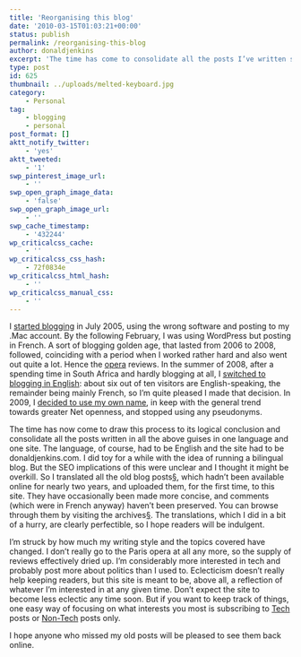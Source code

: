 ```yaml
---
title: 'Reorganising this blog'
date: '2010-03-15T01:03:21+00:00'
status: publish
permalink: /reorganising-this-blog
author: donaldjenkins
excerpt: 'The time has come to consolidate all the posts I’ve written since 2005 in a variety of guises, in one language and one site. The language, of course, had to be English and the site had to be donaldjenkins.com. I did toy for a while with the idea of running a bilingual blog. But the SEO implications of this were unclear and I thought it might be overkill. So I translated all the old blog posts, which hadn’t been available online for nearly two years, and uploaded them, for the first time, to this site. They have occasionally been made more concise, and comments (which were in French anyway) haven’t been preserved. You can browse through them by visiting the archives.'
type: post
id: 625
thumbnail: ../uploads/melted-keyboard.jpg
category:
    - Personal
tag:
    - blogging
    - personal
post_format: []
aktt_notify_twitter:
    - 'yes'
aktt_tweeted:
    - '1'
swp_pinterest_image_url:
    - ''
swp_open_graph_image_data:
    - 'false'
swp_open_graph_image_url:
    - ''
swp_cache_timestamp:
    - '432244'
wp_criticalcss_cache:
    - ''
wp_criticalcss_css_hash:
    - 72f0834e
wp_criticalcss_html_hash:
    - ''
wp_criticalcss_manual_css:
    - ''
---
```

I [started blogging](https://www.donaldjenkins.com/why-ive-decided-to-keep-a-blog/) in July 2005, using the wrong software and posting to my .Mac account. By the following February, I was using WordPress but posting in French. A sort of blogging golden age, that lasted from 2006 to 2008, followed, coinciding with a period when I worked rather hard and also went out quite a lot. Hence the [opera](https://www.donaldjenkins.com/tag/opera/) reviews. In the summer of 2008, after a spending time in South Africa and hardly blogging at all, I [switched to blogging in English](https://www.donaldjenkins.com/back/): about six out of ten visitors are English-speaking, the remainder being mainly French, so I’m quite pleased I made that decision. In 2009, I [decided to use my own name](https://www.donaldjenkins.com/why-i-have-finally-decided-to-blog-in-my-own-name/), in keep with the general trend towards greater Net openness, and stopped using any pseudonyms.

The time has now come to draw this process to its logical conclusion and consolidate all the posts written in all the above guises in one language and one site. The language, of course, had to be English and the site had to be donaldjenkins.com. I did toy for a while with the idea of running a bilingual blog. But the SEO implications of this were unclear and I thought it might be overkill. So I translated all the old blog posts[§](#bfn-footnotes-140), which hadn’t been available online for nearly two years, and uploaded them, for the first time, to this site. They have occasionally been made more concise, and comments (which were in French anyway) haven’t been preserved. You can browse through them by visiting the archives[§](#bfn-footnotes-140). The translations, which I did in a bit of a hurry, are clearly perfectible, so I hope readers will be indulgent.

I’m struck by how much my writing style and the topics covered have changed. I don’t really go to the Paris opera at all any more, so the supply of reviews effectively dried up. I’m considerably more interested in tech and probably post more about politics than I used to. Eclecticism doesn’t really help keeping readers, but this site is meant to be, above all, a reflection of whatever I’m interested in at any given time. Don’t expect the site to become less eclectic any time soon. But if you want to keep track of things, one easy way of focusing on what interests you most is subscribing to [Tech](https://www.donaldjenkins.com/category/tech/) posts or [Non-Tech](https://www.donaldjenkins.com/category/sundry/) posts only.

I hope anyone who missed my old posts will be pleased to see them back online.

<div class="bfn-footnotes" data-container="" data-post-id="140" id="bfn-footnotes-140" style="display: none;">### References


</div>